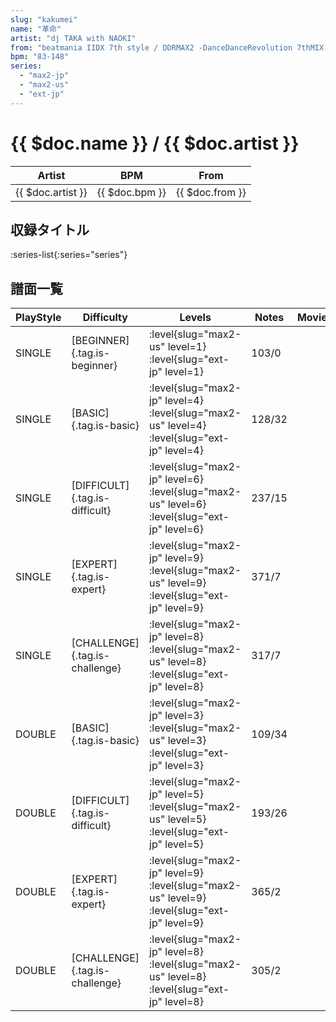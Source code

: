 ```yaml
---
slug: "kakumei"
name: "革命"
artist: "dj TAKA with NAOKI"
from: "beatmania IIDX 7th style / DDRMAX2 -DanceDanceRevolution 7thMIX-"
bpm: "83-148"
series:
  - "max2-jp"
  - "max2-us"
  - "ext-jp"
---
```


# {{ $doc.name }} / {{ $doc.artist }}

|Artist|BPM|From|
|------|---|----|
|{{ $doc.artist }}|{{ $doc.bpm }}|{{ $doc.from }}|

## 収録タイトル

:series-list{:series="series"}

## 譜面一覧

|PlayStyle|Difficulty|Levels|Notes|Movie|
|---------|----------|------|-----|-----|
|SINGLE|[BEGINNER]{.tag.is-beginner}|<div class="field is-grouped is-grouped-multiline"> :level{slug="max2-us" level=1} :level{slug="ext-jp" level=1}</div>|103/0||
|SINGLE|[BASIC]{.tag.is-basic}|<div class="field is-grouped is-grouped-multiline"> :level{slug="max2-jp" level=4} :level{slug="max2-us" level=4} :level{slug="ext-jp" level=4}</div>|128/32||
|SINGLE|[DIFFICULT]{.tag.is-difficult}|<div class="field is-grouped is-grouped-multiline"> :level{slug="max2-jp" level=6} :level{slug="max2-us" level=6} :level{slug="ext-jp" level=6}</div>|237/15||
|SINGLE|[EXPERT]{.tag.is-expert}|<div class="field is-grouped is-grouped-multiline"> :level{slug="max2-jp" level=9} :level{slug="max2-us" level=9} :level{slug="ext-jp" level=9}</div>|371/7||
|SINGLE|[CHALLENGE]{.tag.is-challenge}|<div class="field is-grouped is-grouped-multiline"> :level{slug="max2-jp" level=8} :level{slug="max2-us" level=8} :level{slug="ext-jp" level=8}</div>|317/7||
|DOUBLE|[BASIC]{.tag.is-basic}|<div class="field is-grouped is-grouped-multiline"> :level{slug="max2-jp" level=3} :level{slug="max2-us" level=3} :level{slug="ext-jp" level=3}</div>|109/34||
|DOUBLE|[DIFFICULT]{.tag.is-difficult}|<div class="field is-grouped is-grouped-multiline"> :level{slug="max2-jp" level=5} :level{slug="max2-us" level=5} :level{slug="ext-jp" level=5}</div>|193/26||
|DOUBLE|[EXPERT]{.tag.is-expert}|<div class="field is-grouped is-grouped-multiline"> :level{slug="max2-jp" level=9} :level{slug="max2-us" level=9} :level{slug="ext-jp" level=9}</div>|365/2||
|DOUBLE|[CHALLENGE]{.tag.is-challenge}|<div class="field is-grouped is-grouped-multiline"> :level{slug="max2-jp" level=8} :level{slug="max2-us" level=8} :level{slug="ext-jp" level=8}</div>|305/2||
